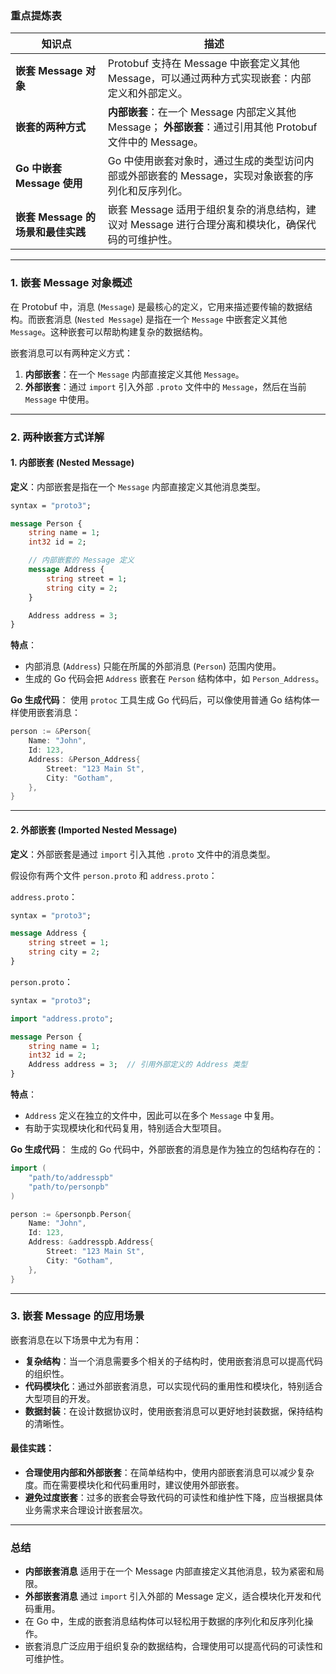 ### 重点提炼表

| **知识点**                        | **描述**                                                     |
| --------------------------------- | ------------------------------------------------------------ |
| **嵌套 Message 对象**             | Protobuf 支持在 Message 中嵌套定义其他 Message，可以通过两种方式实现嵌套：内部定义和外部定义。 |
| **嵌套的两种方式**                | **内部嵌套**：在一个 Message 内部定义其他 Message； **外部嵌套**：通过引用其他 Protobuf 文件中的 Message。 |
| **Go 中嵌套 Message 使用**        | Go 中使用嵌套对象时，通过生成的类型访问内部或外部嵌套的 Message，实现对象嵌套的序列化和反序列化。 |
| **嵌套 Message 的场景和最佳实践** | 嵌套 Message 适用于组织复杂的消息结构，建议对 Message 进行合理分离和模块化，确保代码的可维护性。 |

---

### 1. **嵌套 Message 对象概述**

在 Protobuf 中，消息 (`Message`) 是最核心的定义，它用来描述要传输的数据结构。而嵌套消息 (`Nested Message`) 是指在一个 `Message` 中嵌套定义其他 `Message`。这种嵌套可以帮助构建复杂的数据结构。

嵌套消息可以有两种定义方式：
1. **内部嵌套**：在一个 `Message` 内部直接定义其他 `Message`。
2. **外部嵌套**：通过 `import` 引入外部 `.proto` 文件中的 `Message`，然后在当前 `Message` 中使用。

---

### 2. **两种嵌套方式详解**

#### **1. 内部嵌套 (Nested Message)**

**定义**：内部嵌套是指在一个 `Message` 内部直接定义其他消息类型。

```proto
syntax = "proto3";

message Person {
    string name = 1;
    int32 id = 2;

    // 内部嵌套的 Message 定义
    message Address {
        string street = 1;
        string city = 2;
    }

    Address address = 3;
}
```

**特点**：
- 内部消息 (`Address`) 只能在所属的外部消息 (`Person`) 范围内使用。
- 生成的 Go 代码会把 `Address` 嵌套在 `Person` 结构体中，如 `Person_Address`。

**Go 生成代码**：
使用 `protoc` 工具生成 Go 代码后，可以像使用普通 Go 结构体一样使用嵌套消息：
```go
person := &Person{
    Name: "John",
    Id: 123,
    Address: &Person_Address{
        Street: "123 Main St",
        City: "Gotham",
    },
}
```

---

#### **2. 外部嵌套 (Imported Nested Message)**

**定义**：外部嵌套是通过 `import` 引入其他 `.proto` 文件中的消息类型。

假设你有两个文件 `person.proto` 和 `address.proto`：

`address.proto`：
```proto
syntax = "proto3";

message Address {
    string street = 1;
    string city = 2;
}
```

`person.proto`：
```proto
syntax = "proto3";

import "address.proto";

message Person {
    string name = 1;
    int32 id = 2;
    Address address = 3;  // 引用外部定义的 Address 类型
}
```

**特点**：
- `Address` 定义在独立的文件中，因此可以在多个 `Message` 中复用。
- 有助于实现模块化和代码复用，特别适合大型项目。

**Go 生成代码**：
生成的 Go 代码中，外部嵌套的消息是作为独立的包结构存在的：
```go
import (
    "path/to/addresspb"
    "path/to/personpb"
)

person := &personpb.Person{
    Name: "John",
    Id: 123,
    Address: &addresspb.Address{
        Street: "123 Main St",
        City: "Gotham",
    },
}
```

---

### 3. **嵌套 Message 的应用场景**

嵌套消息在以下场景中尤为有用：
- **复杂结构**：当一个消息需要多个相关的子结构时，使用嵌套消息可以提高代码的组织性。
- **代码模块化**：通过外部嵌套消息，可以实现代码的重用性和模块化，特别适合大型项目的开发。
- **数据封装**：在设计数据协议时，使用嵌套消息可以更好地封装数据，保持结构的清晰性。

#### **最佳实践**：
- **合理使用内部和外部嵌套**：在简单结构中，使用内部嵌套消息可以减少复杂度。而在需要模块化和代码重用时，建议使用外部嵌套。
- **避免过度嵌套**：过多的嵌套会导致代码的可读性和维护性下降，应当根据具体业务需求来合理设计嵌套层次。

---

### 总结

- **内部嵌套消息** 适用于在一个 Message 内部直接定义其他消息，较为紧密和局限。
- **外部嵌套消息** 通过 `import` 引入外部的 Message 定义，适合模块化开发和代码重用。
- 在 Go 中，生成的嵌套消息结构体可以轻松用于数据的序列化和反序列化操作。
- 嵌套消息广泛应用于组织复杂的数据结构，合理使用可以提高代码的可读性和可维护性。
